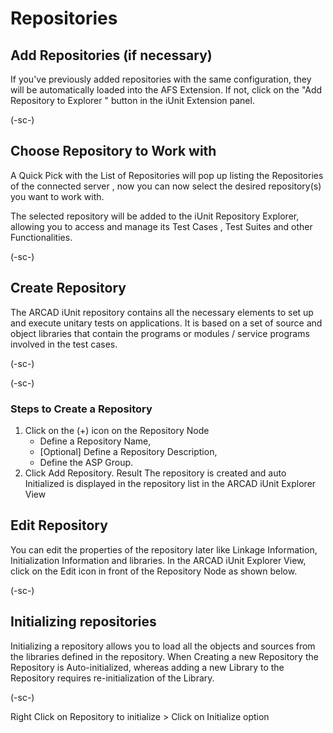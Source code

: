 # Repositories

## Add Repositories (if necessary)
If you've previously added repositories with the same configuration, they will be automatically loaded into the AFS Extension. If not, click on the "Add Repository to Explorer " button in the iUnit Extension panel.

(-sc-)

## Choose Repository to Work with
A Quick Pick with the List of Repositories will pop up listing the Repositories of the connected server , now you can now select the desired repository(s)  you want to work with.

The selected repository will be added to the iUnit Repository Explorer, allowing you to access and manage its Test Cases , Test Suites and other Functionalities.

(-sc-)

## Create Repository
The ARCAD iUnit repository contains all the necessary elements to set up and execute unitary tests on applications. It is based on a set of source and object libraries that contain the programs or modules / service programs involved in the test cases.

(-sc-)

(-sc-)

### Steps to Create a Repository
1. Click on the (+) icon on the Repository Node 
    * Define a Repository Name, 
    * [Optional] Define a Repository Description,
    * Define the ASP Group.
2. Click Add Repository. 
Result The repository is created and auto Initialized is displayed in the repository list in the ARCAD iUnit Explorer View 

## Edit Repository
You can edit the properties of the repository later like Linkage Information, Initialization Information and libraries. In the ARCAD iUnit Explorer View, click on the Edit icon in front of the Repository Node as shown below.

(-sc-)

## Initializing repositories
Initializing a repository allows you to load all the objects and sources from the libraries defined in the repository. 
When Creating a new Repository the Repository is Auto-initialized, whereas adding a new Library to the Repository requires re-initialization of the Library.

(-sc-)

Right Click on Repository to initialize > Click on Initialize option


